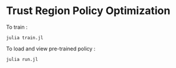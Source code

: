 # Trust Region Policy Optimization

To train : 

`
julia train.jl
`

To load and view pre-trained policy : 

`
julia run.jl
`
